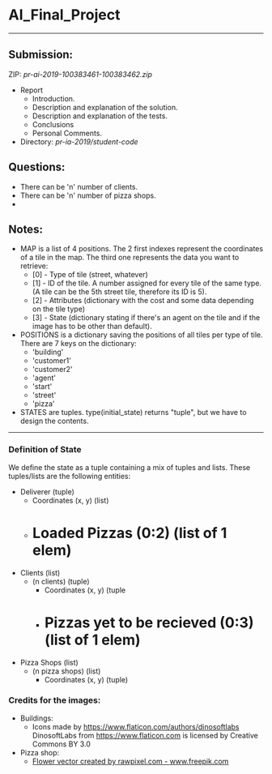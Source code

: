 # AI_Final_Project

---

## Submission:
  ZIP: *pr-ai-2019-100383461-100383462.zip*
  * Report
    * Introduction.
    * Description and explanation of the solution.
    * Description and explanation of the tests.
    * Conclusions
    * Personal Comments.
  * Directory: *pr-ia-2019/student-code*

## Questions:
  * There can be 'n' number of clients.
  * There can be 'n' number of pizza shops.
  *

## Notes:
  * MAP is a list of 4 positions. The 2 first indexes represent the coordinates of a tile
  in the map. The third one represents the data you want to retrieve:
    * [0] - Type of tile (street, whatever)
    * [1] - ID of the tile. A number assigned for every tile of the same type. (A tile
      can be the 5th street tile, therefore its ID is 5).
    * [2] - Attributes (dictionary with the cost and some data depending on the tile type)
    * [3] - State (dictionary stating if there's an agent on the tile and if the image has to
    be other than default).
  * POSITIONS is a dictionary saving the positions of all tiles per type of tile. There are
  7 keys on the dictionary:
    * 'building'
    * 'customer1'
    * 'customer2'
    * 'agent'
    * 'start'
    * 'street'
    * 'pizza'
  * STATES are tuples. type(initial_state) returns "tuple", but we have to design the contents.

  ------

### Definition of State

We define the state as a tuple containing a mix of tuples and lists.
These tuples/lists are the following entities:
  - Deliverer                               (tuple)
    - Coordinates (x, y)                    (list)
    - # Loaded Pizzas (0:2)                 (list of 1 elem)
  - Clients                                 (list)
    - (n clients)                           (tuple)
      - Coordinates (x, y)                  (tuple
      - # Pizzas yet to be recieved (0:3)   (list of 1 elem)
  - Pizza Shops                             (list)
    - (n pizza shops)                       (list)
      - Coordinates (x, y)                  (tuple)

### Credits for the images:
  * Buildings:
    * Icons made by https://www.flaticon.com/authors/dinosoftlabs
  DinosoftLabs from https://www.flaticon.com is licensed by Creative Commons BY 3.0
  * Pizza shop:
    * <a href="https://www.freepik.com/free-photos-vectors/flower">Flower vector created by rawpixel.com - www.freepik.com</a>
